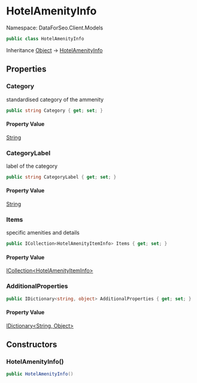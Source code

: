 # HotelAmenityInfo

Namespace: DataForSeo.Client.Models

```csharp
public class HotelAmenityInfo
```

Inheritance [Object](https://docs.microsoft.com/en-us/dotnet/api/system.object) → [HotelAmenityInfo](./dataforseo.client.models.hotelamenityinfo.md)

## Properties

### **Category**

standardised category of the ammenity

```csharp
public string Category { get; set; }
```

#### Property Value

[String](https://docs.microsoft.com/en-us/dotnet/api/system.string)<br>

### **CategoryLabel**

label of the category

```csharp
public string CategoryLabel { get; set; }
```

#### Property Value

[String](https://docs.microsoft.com/en-us/dotnet/api/system.string)<br>

### **Items**

specific amenities and details

```csharp
public ICollection<HotelAmenityItemInfo> Items { get; set; }
```

#### Property Value

[ICollection&lt;HotelAmenityItemInfo&gt;](https://docs.microsoft.com/en-us/dotnet/api/system.collections.generic.icollection-1)<br>

### **AdditionalProperties**

```csharp
public IDictionary<string, object> AdditionalProperties { get; set; }
```

#### Property Value

[IDictionary&lt;String, Object&gt;](https://docs.microsoft.com/en-us/dotnet/api/system.collections.generic.idictionary-2)<br>

## Constructors

### **HotelAmenityInfo()**

```csharp
public HotelAmenityInfo()
```
